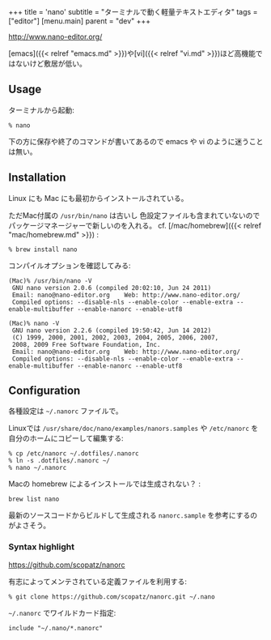 +++
title = 'nano'
subtitle = "ターミナルで動く軽量テキストエディタ"
tags = ["editor"]
[menu.main]
  parent = "dev"
+++

<http://www.nano-editor.org/>

[emacs]({{< relref "emacs.md" >}})や[vi]({{< relref "vi.md" >}})ほど高機能ではないけど敷居が低い。

## Usage

ターミナルから起動:

    % nano

下の方に保存や終了のコマンドが書いてあるので
emacs や vi のように迷うことは無い。

## Installation

Linux にも Mac にも最初からインストールされている。

ただMac付属の `/usr/bin/nano` は古いし
色設定ファイルも含まれていないので
パッケージマネージャーで新しいのを入れる。
cf. [/mac/homebrew]({{< relref "mac/homebrew.md" >}}) :

    % brew install nano

コンパイルオプションを確認してみる:

    (Mac)% /usr/bin/nano -V
     GNU nano version 2.0.6 (compiled 20:02:10, Jun 24 2011)
     Email: nano@nano-editor.org    Web: http://www.nano-editor.org/
     Compiled options: --disable-nls --enable-color --enable-extra --enable-multibuffer --enable-nanorc --enable-utf8

    (Mac)% nano -V
     GNU nano version 2.2.6 (compiled 19:50:42, Jun 14 2012)
     (C) 1999, 2000, 2001, 2002, 2003, 2004, 2005, 2006, 2007,
     2008, 2009 Free Software Foundation, Inc.
     Email: nano@nano-editor.org    Web: http://www.nano-editor.org/
     Compiled options: --disable-nls --enable-color --enable-extra --enable-multibuffer --enable-nanorc --enable-utf8

## Configuration

各種設定は `~/.nanorc` ファイルで。

Linuxでは `/usr/share/doc/nano/examples/nanors.samples` や
`/etc/nanorc` を自分のホームにコピーして編集する:

    % cp /etc/nanorc ~/.dotfiles/.nanorc
    % ln -s .dotfiles/.nanorc ~/
    % nano ~/.nanorc

Macの homebrew によるインストールでは生成されない？ :

    brew list nano

最新のソースコードからビルドして生成される `nanorc.sample`
を参考にするのがよさそう。

### Syntax highlight

<https://github.com/scopatz/nanorc>

有志によってメンテされている定義ファイルを利用する:

    % git clone https://github.com/scopatz/nanorc.git ~/.nano

`~/.nanorc` でワイルドカード指定:

    include "~/.nano/*.nanorc"
